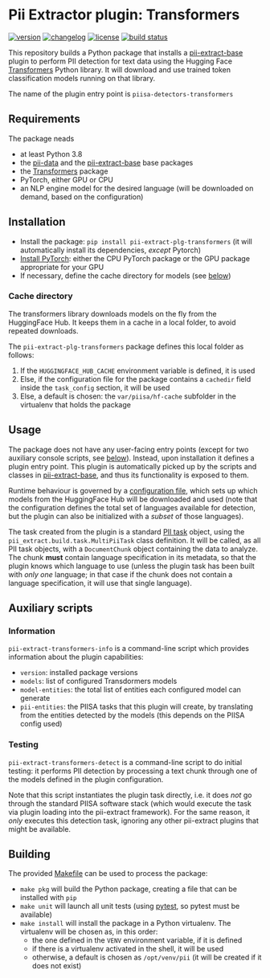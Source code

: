 # Pii Extractor plugin: Transformers

[![version](https://img.shields.io/pypi/v/pii-extract-plg-transformers)](https://pypi.org/project/pii-extract-plg-transformers)
[![changelog](https://img.shields.io/badge/change-log-blue)](CHANGES.md)
[![license](https://img.shields.io/pypi/l/pii-extract-plg-transformers)](LICENSE)
[![build status](https://github.com/piisa/pii-extract-plg-transformers/actions/workflows/pii-extract-plg-transformers-pr.yml/badge.svg)](https://github.com/piisa/pii-extract-plg-transformers/actions)

This repository builds a Python package that installs a [pii-extract-base]
plugin to perform PII detection for text data using the Hugging Face
[Transformers] Python library. It will download and use trained token
classification models running on that library.

The name of the plugin entry point is `piisa-detectors-transformers`


## Requirements

The package neads
 * at least Python 3.8
 * the [pii-data] and the [pii-extract-base] base packages
 * the [Transformers] package
 * PyTorch, either GPU or CPU
 * an NLP engine model for the desired language (will be downloaded on demand,
   based on the configuration)


## Installation

 * Install the package: `pip install pii-extract-plg-transformers` (it will
   automatically install its dependencies, *except* Pytorch)
 * [Install PyTorch]: either the CPU PyTorch package or the GPU package
   appropriate for your GPU
 * If necessary, define the cache directory for models (see
   [below](#cache-directory))
    

### Cache directory

The transformers library downloads models on the fly from the HuggingFace
Hub. It keeps them in a cache in a local folder, to avoid repeated downloads.

The `pii-extract-plg-transformers` package defines this local folder as
follows:

1. If the `HUGGINGFACE_HUB_CACHE` environment variable is defined, it is
   used
2. Else, if the configuration file for the package contains a `cachedir` field
   inside the `task_config` section, it will be used
3. Else, a default is chosen: the `var/piisa/hf-cache` subfolder in
   the virtualenv that holds the package


## Usage

The package does not have any user-facing entry points (except for two auxiliary
console scripts, see [below](#auxiliary-scripts)). Instead, upon installation it
defines a plugin entry point. This plugin is automatically picked up by the
scripts and classes in [pii-extract-base], and thus its functionality is exposed
to them.

Runtime behaviour is governed by a [configuration file], which sets up which
models from the HuggingFace Hub will be downloaded and used (note that the
configuration defines the total set of languages available for detection, but the
plugin can also be initialized with a _subset_ of those languages).

The task created from the plugin is a standard [PII task] object, using the
`pii_extract.build.task.MultiPiiTask` class definition. It will be called,
as all PII task objects, with a `DocumentChunk` object containing the data to
analyze. The chunk **must** contain language specification in its metadata, so
that the plugin knows which language to use (unless the plugin task has been
built with *only one* language; in that case if the chunk does not contain
a language specification, it will use that single language).


## Auxiliary scripts


### Information

`pii-extract-transformers-info` is a command-line script which provides
information about the plugin capabilities: 
  * `version`: installed package versions
  * `models`: list of configured Transdormers models
  * `model-entities`: the total list of entities each configured model can
	 generate
  * `pii-entities`: the PIISA tasks that this plugin will create, by translating
	from the entities detected by the models (this depends on the PIISA config
	used)


### Testing

`pii-extract-transformers-detect` is a command-line script to do initial
testing: it performs PII detection by processing a text chunk through one of the
models defined in the plugin configuration.

Note that this script instantiates the plugin task directly, i.e. it does *not*
go through the standard PIISA software stack (which would execute the task via
plugin loading into the pii-extract framework). For the same reason, it *only*
executes this detection task, ignoring any other pii-extract plugins that
might be available.


## Building

The provided [Makefile] can be used to process the package:
 * `make pkg` will build the Python package, creating a file that can be
   installed with `pip`
 * `make unit` will launch all unit tests (using [pytest], so pytest must be
   available)
 * `make install` will install the package in a Python virtualenv. The
   virtualenv will be chosen as, in this order:
     - the one defined in the `VENV` environment variable, if it is defined
     - if there is a virtualenv activated in the shell, it will be used
     - otherwise, a default is chosen as `/opt/venv/pii` (it will be
       created if it does not exist)


[Transformers]: https://huggingface.co/docs/transformers/main/en/index
[Install PyTorch]: https://pytorch.org/get-started/locally/
[will be cached]: https://huggingface.co/docs/huggingface_hub/guides/manage-cache

[pii-data]: https://github.com/piisa/pii-data
[pii-extract-base]: https://github.com/piisa/pii-extract-base
[pii task descriptors]: https://github.com/piisa/pii-extract-base/tree/main/doc/task-descriptor.md
[Presidio]: https://microsoft.github.io/presidio/
[presidio-analyzer]: https://microsoft.github.io/presidio/analyzer/
[customizing NLP models]: https://microsoft.github.io/presidio/analyzer/customizing_nlp_models/
[Makefile]: Makefile
[pytest]: https://docs.pytest.org
[default file]: src/pii_extract_plg_presidio/resources/plugin-config.json
[configuration file]: doc/configuration.md
[PII task]: https://github.com/piisa/pii-extract-base/blob/main/doc/task-implementation.md
